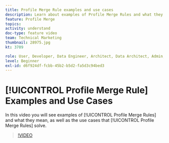 ```yaml
---
title: Profile Merge Rule examples and use cases
description: Learn about examples of Profile Merge Rules and what they mean, as well as the use cases that Profile Merge Rules solve.
feature: Profile Merge
topics: 
activity: understand
doc-type: feature video
team: Technical Marketing
thumbnail: 28975.jpg
kt: 3709

role: User, Developer, Data Engineer, Architect, Data Architect, Admin, Leader
level: Beginner
exl-id: d6f924df-fcbb-45b2-b5d2-fa5d3c94bed3
---
```

# [!UICONTROL Profile Merge Rule] Examples and Use Cases

In this video you will see examples of [!UICONTROL Profile Merge Rules] and what they mean, as well as the use cases that [!UICONTROL Profile Merge Rules] solve.

>[!VIDEO](https://video.tv.adobe.com/v/28975/?quality=12)
